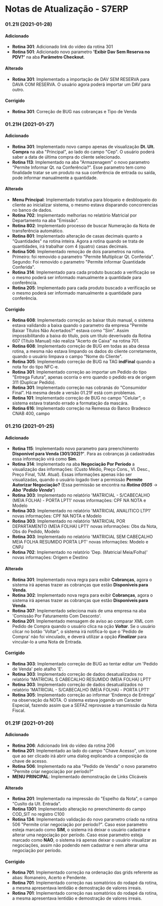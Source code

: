 # Notas de Atualização - S7ERP

### 01.21I (2021-01-28)

#### Adicionado

* **Rotina 301**: Adicionado link do vídeo da rotina 301
* **Rotina 501**: Adicionado novo parametro **'Exibir Dav Sem Reserva no PDV?'** na aba **Parâmetro Checkout**.

 #### Alterado
 
* **Rotina 301**: Implementado a importação de DAV SEM RESERVA para DAVA COM RESERVA. O usuário agora poderá importar um DAV para outro.
 
#### Corrigido
 
* **Rotina 301**: Correção de BUG nas cobranças e Tipo de Venda

### 01.21H (2021-01-27)

#### Adicionado

* **Rotina 301**: Implementado novo campo apenas de visualização **Dt. Ult. Compra** na aba "Principal", ao lado do campo "Cep". O usuário poderá saber a data de última compra do cliente selecionado.
* **Rotina 113**: Implementado na aba "Armazenagem" o novo parametro "Permite Informar Qt. na Conferência?". Esse parametro tem como finalidade tratar se um produto na sua conferência de entrada ou saída, pode informar manualmente a quantidade.
  
 #### Alterado
 
 * **Menu Principal**: Implementado tratativa para bloqueio e desbloqueio do cliente ao inicializar sistema, o mesmo estava disparando concorrencias no banco de dados.
 * **Rotina 702**: Implementado melhorias no relatório Matricial por Departamento na aba "Emissão".
 * **Rotina 802**: Implementado processo de buscar Numeração da Nota de transferência automático.
 * **Rotina 801**: Implementado alteração de casas decimais quanto a "Quantidades" na rotina inteira. Agora a rotina quando se trata de quantidades, irá trabalhar com 4 (quatro) casas decimais.
 * **Rotina 506**: Implementado remoção de dois parametros na rotina. Primeiro: foi removido o parametro "Permite Multiplicar Qt. Conferida". Segundo: Foi removido o parametro "Permite informar Quantidade Conferida".
 * **Rotina 314**: Implementado para cada produto buscado a verificação se o mesmo poderá ser informado manualmente a quantidade para conferência.
 * **Rotina 205**: Implementado para cada produto buscado a verificação se o mesmo poderá ser informado manualmente a quantidade para conferência.
 
#### Corrigido
 
* **Rotina 608**: Implementado correção ao baixar título manual, o sistema estava validando a baixa quando o parametro da empresa "Permite Baixar Títulos Não Acertados?" estava como "Sim". Assim impossibilitando a baixa do título, pois um título deverivado da Rotina 607 (Título Manual) não realiza "Acerto de Caixa" na rotina 701.
* **Rotina 608**: Implementado correção de BUG em todas as aba dessa rotina, a mesma não estava limpando os dados do cliente corretamente, quando o usuário limpava o campo "Nome do Cliente".
* **Rotina 305**: Implementado correção de BUG na TAG **indFinal** quando a nota for do tipo NFC-e.
* **Rotina 301**: Implementado correção ao importar um Pedido do tipo "Entrega Futura", apenas ocorria o erro quando o pedido era de origem 311 (Duplicar Pedido).
* **Rotina 301**: Implementado correção nas cobranás do "Consumidor Final". Há mesma desde a versão 01.21F está com problemas.
* **Rotina 101**: Implementado correção de BUG no campo "Celular", o sistema estava tratando errado a formatação da mascára.
* **Rotina 616**: Implementado correção na Remessa do Banco Bradesco CNAB 400, campo

### 01.21G (2021-01-25)

#### Adicionado

 * **Rotina 115**: Implementado novo parametro para preenchimento **Disponível para Venda (301/302)?'**. Para as cobranças já cadastradas essa informação virá como **Sim**.
 * **Rotina 314**: Implementado na aba **Negociação Por Período** a visualização das informações: (Custo Médio, Preço Cons., Vl. Desc., Preço Final, %M. Atual). Essas informações apenas irão ser visualizadas, quando o usuário logado tiver a permissão **Permite Autorizar Negociação?** (Essa permissão se encontra na ***Rotina 0505*** -> ***Aba 'Pedido Venda'***)
 * **Rotina 303**: Implementado no relatório 'MATRICIAL - S/CABECALHO (MEIA FOLHA) - PORTA LPT1' novas informações: CPF NA NOTA  e Modelo
 * **Rotina 303**: Implementado no relatório 'MATRICIAL ANALITICO LTP1' novas informações: CPF NA NOTA  e Modelo
 * **Rotina 303**: Implementado no relatório 'MATRICIAL POR DEPARTAMENTO (MEIA FOLHA) LPT1' novas informações: Obs da Nota, Obs do Pedido, Modelo
 * **Rotina 303**: Implementado no relatório 'MATRICIAL SEM CABEÇALHO MEIA FOLHA RESUMIDO PORTA LPT' novas informações: Modelo e CNPJ
 * **Rotina 702**: Implementado no relatório 'Dep. (Matricial Meia/Folha)' novas informações: Origem e Destino
  
 #### Alterado
 
 * **Rotina 301**: Implementado nova regra para exibir **Cobranças**, agora o sistema irá apenas trazer as cobranças que estão **Disponíveis para Venda**.
 * **Rotina 302**: Implementado nova regra para exibir **Cobranças**, agora o sistema irá apenas trazer as cobranças que estão **Disponíveis para Venda**.
 * **Rotina 307**: Implementado seleciona mais de uma empresa na aba 'Comissão Por Faturamento Com Desconto'.
 * **Rotina 201**: Implementado mensagem de aviso ao comparar XML com Pedido de Compra quando o usuário clica na oção ***Voltar***. Se o usuário clicar no botão 'Voltar", o sistema irá notifica-lo que o 'Pedido de Compra' não foi vinculado, e deverá utilizar a opção ***Finalizar*** para vincular-lo a uma Nota de Entrada.

 #### Corrigido
 
 * **Rotina 303**: Implementado correção de BUG ao tentar editar um 'Pedido de Venda' pelo atalho 'E'.
 * **Rotina 303**: Implementado correção de dados desatualizados no relatório 'MATRICIAL S CABECALHO RESUMIDO (MEIA FOLHA) LPT1'
 * **Rotina 303**: Implementado correção de dados desatualizados no relatório 'MATRICIAL - S/CABECALHO (MEIA FOLHA) - PORTA LPT1'
 * **Rotina 305**: Implementado correção ao informar 'Endereço de Entrega' na observação da NOTA. O sistema estava jogando um Caracter Especial, fazendo assim que a SEFAZ reprovasse a transmissão da Nota Fiscal.

### 01.21F (2021-01-20)

#### Adicionado

 * **Rotina 206**: Adicionado link do vídeo da rotina 206
 * **Rotina 201**: Implementado ao lado do campo "Chave Acesso", um icone que ao ser clicado irá abrir uma dialog explicando a composição da chave de acesso.
 * **Rotina 506**: Implementado na aba "Pedido de Venda" o novo parametro "Permite criar negociação por período?"
 * **MENU PRINCIPAL**: Implementado demonstração de Links Clicáveis 
  
 #### Alterado
 
 * **Rotina 201**: Implementado na impressão do "Espelho da Nota", o campo "Cuslto da Ult. Entrada".
 * **Rotina 1301**: Implementado alteração no preenchimento do campo COD_SIT no registro C100
 * **Rotina 134**: Implementado validação do novo parametro criado na rotina 506 "Permite criar negociação por período?". Caso esse parametro esteja marcado como **SIM**, 
 o sistema irá deixar o usuário cadastrar e alterar uma negociação por período. Caso esse parametro esteja marcado como **NAO**, o sistema irá apenas deixar o usuário visualizar as
 negociações, assim não podendo nem cadastrar e nem alterar uma negociação por período.
 
  #### Corrigido
 
 * **Rotina 701**: Implementado correção na ordenação das grids referente as abas: Romaneiro, Acerto e Pendente.
 * **Rotina 701**: Implementado correção nas somatórios do rodapé da rotina, a mesma apresentava lentidão e demostração de valores irreais.
 * **Rotina 701**: Implementado correção nas somatórios do rodapé da rotina, a mesma apresentava lentidão e demostração de valores irreais.
